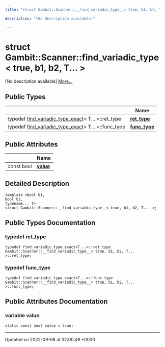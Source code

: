```yaml
---
title: "struct Gambit::Scanner::__find_variadic_type__< true, b1, b2, T... >"

description: "[No description available]"

---
```


# struct Gambit::Scanner::__find_variadic_type__< true, b1, b2, T... >



[No description available] [More...](#detailed-description)

## Public Types

|                | Name           |
| -------------- | -------------- |
| typedef [find_variadic_type_exact](/documentation/code/classes/structgambit_1_1scanner_1_1find__variadic__type__exact/)< T... >::ret_type | **[ret_type](/documentation/code/classes/structgambit_1_1scanner_1_1____find__variadic__type_____3_01true_00_01b1_00_01b2_00_01t_8_8_8_01_4/#typedef-gambitscanner-find-variadic-type-true-b1-b2-t-ret-type)**  |
| typedef [find_variadic_type_exact](/documentation/code/classes/structgambit_1_1scanner_1_1find__variadic__type__exact/)< T... >::func_type | **[func_type](/documentation/code/classes/structgambit_1_1scanner_1_1____find__variadic__type_____3_01true_00_01b1_00_01b2_00_01t_8_8_8_01_4/#typedef-gambitscanner-find-variadic-type-true-b1-b2-t-func-type)**  |

## Public Attributes

|                | Name           |
| -------------- | -------------- |
| const bool | **[value](/documentation/code/classes/structgambit_1_1scanner_1_1____find__variadic__type_____3_01true_00_01b1_00_01b2_00_01t_8_8_8_01_4/#variable-gambitscanner-find-variadic-type-true-b1-b2-t-value)**  |

## Detailed Description

```
template <bool b1,
bool b2,
typename... T>
struct Gambit::Scanner::__find_variadic_type__< true, b1, b2, T... >;
```

## Public Types Documentation

### typedef ret_type

```
typedef find_variadic_type_exact<T...>::ret_type Gambit::Scanner::__find_variadic_type__< true, b1, b2, T... >::ret_type;
```


### typedef func_type

```
typedef find_variadic_type_exact<T...>::func_type Gambit::Scanner::__find_variadic_type__< true, b1, b2, T... >::func_type;
```


## Public Attributes Documentation

### variable value

```
static const bool value = true;
```


-------------------------------

Updated on 2022-09-08 at 02:00:49 +0000